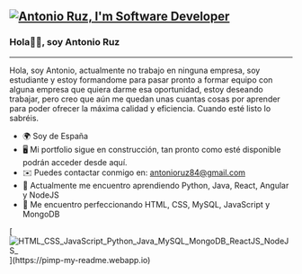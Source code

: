 [![Antonio Ruz, I'm Software Developer](https://pimp-my-readme.webapp.io/pimp-my-readme/wavy-banner?subtitle=I%27m%20Software%20Developer&title=Antonio%20Ruz)](https://pimp-my-readme.webapp.io)
---------------------------
### Hola👋🏻, soy Antonio Ruz
---------------------------

Hola, soy Antonio, actualmente no trabajo en ninguna empresa, soy estudiante y estoy formandome para pasar pronto a formar equipo con alguna empresa que quiera darme esa oportunidad, estoy deseando trabajar, pero creo que aún me quedan unas cuantas cosas por aprender para poder ofrecer la máxima calidad y eficiencia. Cuando esté listo lo sabréis.

*   🌍  Soy de España
*   🖥️  Mi portfolio sigue en construcción, tan pronto como esté disponible podrán acceder desde aquí.
*   ✉️  Puedes contactar conmigo en: [antonioruz84@gmail.com](mailto:antonioruz84@gmail.com)
*   🧠  Actualmente me encuentro aprendiendo Python, Java, React, Angular y NodeJS
*   🚀  Me encuentro perfeccionando HTML, CSS, MySQL, JavaScript y MongoDB

[![HTML_CSS_JavaScript_Python_Java_MySQL_MongoDB_ReactJS_NodeJS_](https://pimp-my-readme.webapp.io/pimp-my-readme/technology?technology=HTML_CSS_JavaScript_Python_Java_MySQL_MongoDB_ReactJS_NodeJS_)](https://pimp-my-readme.webapp.io)

